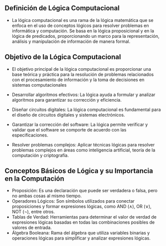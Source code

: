 ## Definición de Lógica Computacional

- La lógica computacional es una rama de la lógica matemática que se enfoca en el uso de conceptos lógicos para resolver problemas en informática y computación. Se basa en la lógica proposicional y en la lógica de predicados, proporcionando un marco para la representación, análisis y manipulación de información de manera formal.

## Objetivo de la Lógica Computacional
- El objetivo principal de la lógica computacional es proporcionar una base teórica y práctica para la resolución de problemas relacionados con el procesamiento de información y la toma de decisiones en sistemas computacionales

- Desarrollar algoritmos efectivos: La lógica ayuda a formular y analizar algoritmos para garantizar su corrección y eficiencia.
- Diseñar circuitos digitales: La lógica computacional es fundamental para el diseño de circuitos digitales y sistemas electrónicos.
- Garantizar la corrección del software: La lógica permite verificar y validar que el software se comporte de acuerdo con las especificaciones.
- Resolver problemas complejos: Aplicar técnicas lógicas para resolver problemas complejos en áreas como inteligencia artificial, teoría de la computación y criptografía.

## Conceptos Básicos de Lógica y su Importancia en la Computación
- Proposición: Es una declaración que puede ser verdadera o falsa, pero no ambas cosas al mismo tiempo.
- Operadores Lógicos: Son símbolos utilizados para conectar proposiciones y formar expresiones lógicas, como AND (∧), OR (∨), NOT (¬), entre otros.
- Tablas de Verdad: Herramientas para determinar el valor de verdad de expresiones lógicas basadas en todas las combinaciones posibles de valores de entrada.
- Álgebra Booleana: Rama del álgebra que utiliza variables binarias y operaciones lógicas para simplificar y analizar expresiones lógicas.

